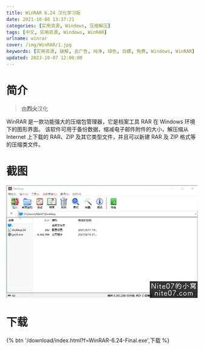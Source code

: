 ```yaml
---
title: WinRAR 6.24 汉化学习版
date: 2021-10-08 13:37:21
categories: [实用资源, Windows, 压缩解压]
tags: [中文, 实用资源, Windows, WinRAR]
urlname: winrar
cover: /img/WinRAR/1.jpg
keywords: [实用资源, 破解, 去广告, 纯净, 绿色, 白嫖, 免费, Windows, WinRAR]
updated: 2023-10-07 12:00:00
---
```


# 简介

> 由**烈火**汉化

WinRAR 是一款功能强大的压缩包管理器，它是档案工具 RAR 在 Windows 环境下的图形界面。 该软件可用于备份数据，缩减电子邮件附件的大小，解压缩从 Internet 上下载的 RAR、ZIP 及其它类型文件，并且可以新建 RAR 及 ZIP 格式等的压缩类文件。

# 截图

![](/img/WinRAR/2.jpg)

# 下载

{% btn '/download/index.html?f=WinRAR-6.24-Final.exe',下载 %}
